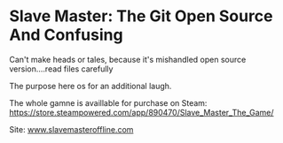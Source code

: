 # Slave Master: The Git Open Source And Confusing
Can't make heads or tales, because it's mishandled open source version....read files carefully

The purpose here os for an additional laugh.

The whole gamne is availlable for purchase on Steam: https://store.steampowered.com/app/890470/Slave_Master_The_Game/

Site: www.slavemasteroffline.com
